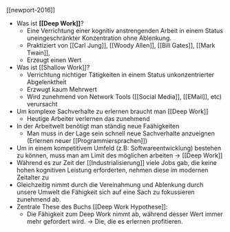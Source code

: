 [[newport-2016]]

- Was ist **[[Deep Work]]**?
	- Eine Verrichtung einer kognitiv anstrengenden Arbeit in einem Status uneingeschränkter Konzentration ohne Ablenkung.
	- Praktiziert von [[Carl Jung]], [[Woody Allen]], [[Bill Gates]], [[Mark Twain]], 
	- Erzeugt einen Wert
- Was ist [[Shallow Work]]?
	- Verrichtung nichtiger Tätigkeiten in einem Status unkonzentrierter Abgelenktheit
	- Erzwugt kaum Mehrwert
	- Wird zunehmend von Network Tools ([[Social Media]], [[EMail]], etc) verursacht
- Um komplexe Sachverhalte zu erlernen braucht man [[Deep Work]]
	- Heutige Arbeiter verlernen das zunehmend
- In der Arbeitwelt benötigt man ständig neue Faähigkeiten
	- Man muss in der Lage sein schnell neue Sachverhalte anzueignen (Erlernen neuer [[Programmiersprachen]])
- Um in einem kompetitivem Umfeld (z.B: Softwareentwicklung) bestehen zu können, muss man am Limit des möglichen arbeiten -> [[Deep Work]]
- Während es zur Zeit der [[Industrialisierung]] viele Jobs gab, die keine hohen kognitiven Leistung erforderten, nehmen diese im modernen Zeitalter zu
- Gleichzeitig nimmt durch die Vereinahmung und Ablenkung durch unsere Umwelt die Fähigkeit sich auf eine Sach zu fokussieren zunehmend ab.
- Zentrale These des Buchs [[Deep Work Hypothese]]:
	- Die Fähigkeit zum Deep Work nimmt ab, während desser Wert immer mehr gefordert wird. -> Die, die es erlernen profitieren.